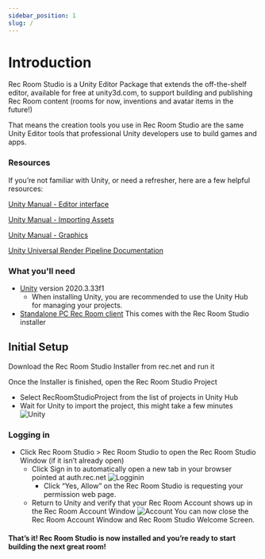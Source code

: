 ```yaml
---
sidebar_position: 1
slug: /
---
```


# Introduction

Rec Room Studio is a Unity Editor Package that extends the off-the-shelf editor, available for free at unity3d.com, to support building and publishing Rec Room content (rooms for now, inventions and avatar items in the future!)

That means the creation tools you use in Rec Room Studio are the same Unity Editor tools that professional Unity developers use to build games and apps.

### Resources
If you’re not familiar with Unity, or need a refresher, here are a few helpful resources:


[Unity Manual - Editor interface](https://docs.unity3d.com/Manual/UsingTheEditor.html)

[Unity Manual - Importing Assets](https://docs.unity3d.com/Manual/ImportingAssets.html)

[Unity Manual - Graphics](https://docs.unity3d.com/Manual/Graphics.html)

[Unity Universal Render Pipeline Documentation](https://docs.unity3d.com/Packages/com.unity.render-pipelines.universal@10.9/manual/index.html)


### What you'll need

- [Unity](https://unity.com/download) version 2020.3.33f1
  - When installing Unity, you are recommended to use the Unity Hub for managing your projects.
- [Standalone PC Rec Room client](https://rec.net/download) This comes with the Rec Room Studio installer

## Initial Setup

 Download the Rec Room Studio Installer from rec.net and run it

 Once the Installer is finished, open the Rec Room Studio Project
 - Select RecRoomStudioProject from the list of projects in Unity Hub
 - Wait for Unity to import the project, this might take a few minutes
 ![Unity](/img/unityload.png)

### Logging in
- Click Rec Room Studio > Rec Room Studio to open the Rec Room Studio Window (if it isn’t already open)
  - Click Sign in to automatically open a new tab in your browser pointed at auth.rec.net
    ![Logginin](/img/login.png)
    - Click “Yes, Allow” on the Rec Room Studio is requesting your permission web page.
  - Return to Unity and verify that your Rec Room Account shows up in the Rec Room Account Window
  ![Account](/img/account.png)
  You can now close the Rec Room Account Window and Rec Room Studio Welcome Screen.

#### That’s it! Rec Room Studio is now installed and you’re ready to start building the next great room!
